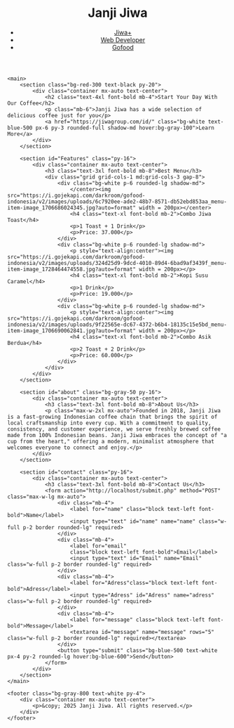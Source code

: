 <html lang="en">
<head>
    <meta charset="UTF-8" />
    <meta name="viewport" content="width=device-width, initial-scale=1.0" />
    <script src="https://cdn.jsdelivr.net/npm/@tailwindcss/browser@4"></script>
</head>
<body class="bg-yellow-100">
    <header class="bg-yellow shadow-md">
        <div class="container mx-auto px-4 py-4 flex justify-between items-center">
            <h1 class="text-xl font-bold text-gray-800">Janji Jiwa</h1>
            <nav>
                <ul class="flex space-x-4">
                    <li><a href="https://jiwagroup.com/id/jiwaplus">Jiwa+</a></li>
                    <li><a href="https://audykawai.github.io/my-biodata/" class="text-black-600 hover:text-black-600">Web Developer</a></li>
                    <li><a href="https://gofood.co.id/id/surabaya/restaurant/kopi-janji-jiwa-jiwa-toast-barata-jaya-7ba0717d-519d-44cb-a761-e363d163d409" class="text-Black-600 hover:text-blue-500">Gofood</a></li>
                </ul>
            </nav>
        </div>
    </header>

    <main>
        <section class="bg-red-300 text-black py-20">
            <div class="container mx-auto text-center">
                <h2 class="text-4xl font-bold mb-4">Start Your Day With Our Coffee</h2>
                <p class="mb-6">Janji Jiwa has a wide selection of delicious coffee just for you</p>
                <a href="https://jiwagroup.com/id/" class="bg-white text-blue-500 px-6 py-3 rounded-full shadow-md hover:bg-gray-100">Learn More</a>
            </div>
        </section>

        <section id="Features" class="py-16">
            <div class="container mx-auto text-center">
                <h3 class="text-3xl font-bold mb-8">Best Menu</h3>
                <div class="grid grid-cols-1 md:grid-cols-3 gap-8">
                    <div class="bg-white p-6 rounded-lg shadow-md">
                        </center><img src="https://i.gojekapi.com/darkroom/gofood-indonesia/v2/images/uploads/6c7920ee-ade2-48b7-8571-db52ebd853aa_menu-item-image_1706686024345.jpg?auto=format" width = 200px></center>
                        <h4 class="text-xl font-bold mb-2">Combo Jiwa Toast</h4>
                        <p>1 Toast + 1 Drink</p>
                        <p>Price: 37.000</p>
                    </div>
                    <div class="bg-white p-6 rounded-lg shadow-md">
                        <p style="text-align:center"><img src="https://i.gojekapi.com/darkroom/gofood-indonesia/v2/images/uploads/324d25d9-9dcd-4010-89d4-6bad9af3439f_menu-item-image_1728464474558.jpg?auto=format" width = 200px></p>
                        <h4 class="text-xl font-bold mb-2">Kopi Susu Caramel</h4>
                        <p>1 Drink</p>
                        <p>Price: 19.000</p>
                    </div>
                    <div class="bg-white p-6 rounded-lg shadow-md">
                        <p style="text-align:center"><img src="https://i.gojekapi.com/darkroom/gofood-indonesia/v2/images/uploads/9f22565e-dc67-4372-b6b4-18135c15e5bd_menu-item-image_1706690062841.jpg?auto=format" width = 200px></p>
                        <h4 class="text-xl font-bold mb-2">Combo Asik Berdua</h4>
                        <p>2 Toast + 2 Drink</p>
                        <p>Price: 60.000</p>
                    </div>
                </div>
            </div>
        </section>

        <section id="about" class="bg-gray-50 py-16">
            <div class="container mx-auto text-center">
                <h3 class="text-3xl font-bold mb-8">About Us</h3>
                <p class="max-w-2xl mx-auto">Founded in 2018, Janji Jiwa is a fast-growing Indonesian coffee chain that brings the spirit of local craftsmanship into every cup. With a commitment to quality, consistency, and customer experience, we serve freshly brewed coffee made from 100% Indonesian beans. Janji Jiwa embraces the concept of "a cup from the heart," offering a modern, minimalist atmosphere that welcomes everyone to connect and enjoy.</p>
            </div>
        </section>

        <section id="contact" class="py-16">
            <div class="container mx-auto text-center">
                <h3 class="text-3xl font-bold mb-8">Contact Us</h3>
                <form action="http://localhost/submit.php" method="POST" class="max-w-lg mx-auto">
                    <div class="mb-4">
                        <label for="name" class="block text-left font-bold">Name</label>
                        <input type="text" id="name" name="name" class="w-full p-2 border rounded-lg" required>
                    </div>
                    <div class="mb-4">
                        <label for="email"
                        class="block text-left font-bold">Email</label>
                        <input type="text" id="Email" name="Email" class="w-full p-2 border rounded-lg" required>
                    </div>
                    <div class="mb-4">
                        <label for="Adress"class="block text-left font-bold">Adress</label>
                        <input type="Adress" id="Adress" name="adress" class="w-full p-2 border rounded-lg" required>
                    </div>
                    <div class="mb-4">
                        <label for="message" class="block text-left font-bold">Message</label>
                        <textarea id="message" name="message" rows="5" class="w-full p-2 border rounded-lg" required></textarea>
                    </div>
                    <button type="submit" class="bg-blue-500 text-white px-4 py-2 rounded-lg hover:bg-blue-600">Send</button>
                </form>
            </div>
        </section>
    </main>

    <footer class="bg-gray-800 text-white py-4">
        <div class="container mx-auto text-center">
            <p>&copy; 2025 Janji Jiwa. All rights reserved.</p>
        </div>
    </footer>
</body>
</html>
